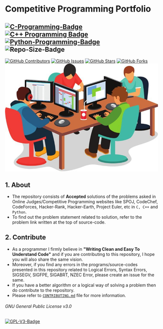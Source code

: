 # Competitive Programming Portfolio
[![C-Programming-Badge](https://img.shields.io/badge/C-00599C?style=for-the-badge&logo=c&logoColor=white)](https://en.wikipedia.org/wiki/C_(programming_language))
[![C++ Programming Badge](https://img.shields.io/badge/C%2B%2B-00599C?style=for-the-badge&logo=c%2B%2B&logoColor=white)](https://en.wikipedia.org/wiki/C%2B%2B)
[![Python-Programming-Badge](https://img.shields.io/badge/Python-3776AB?style=for-the-badge&logo=python&logoColor=white)](https://www.python.org/)
![Repo-Size-Badge](https://img.shields.io/github/repo-size/strikersps/Competitive-Programming?color=%23FF0000&style=for-the-badge)
--------------------------------------------------------------------------------------------------------------------------------------------------------------------
[![GitHub Contributors](https://img.shields.io/github/contributors/strikersps/Competitive-Programming.svg)](https://github.com/strikersps/Competitive-Programming/graphs/contributors)
[![GitHub Issues](https://img.shields.io/github/issues/strikersps/Competitive-Programming)](https://github.com/strikersps/Competitive-Programming/issues)
[![GitHub Stars](https://img.shields.io/github/stars/strikersps/Competitive-Programming?style=flat-square)](https://github.com/strikersps/Competitive-Programming/stargazers)
[![GitHub Forks](https://img.shields.io/github/forks/strikersps/Competitive-Programming?style=flat-square)](https://github.com/strikersps/Competitive-Programming/network/members)
![Competitive Programming Image](https://github.com/strikersps/Competitive-Programming/blob/master/Competitive-Programming-Image.jpg)
## 1. About  
- The repository consists of **Accepted** solutions of the problems asked in Online Judges/Competitive Programming websites like SPOJ, CodeChef, CodeForces, Hacker-Rank, Hacker-Earth, Project Euler, etc in `C, C++` and `Python`.
- To find out the problem statement related to solution, refer to the problem link written at the top of source-code.  

## 2. Contribute
- As a programmer I firmly believe in **"Writing Clean and Easy To Understand Code"** and if you are contributing to this repository, I hope you will also share the same vision.
- Moreover, if you find any errors in the programs/source-codes presented in this repository related to Logical Errors, Syntax Errors, SIGSEGV, SIGFPE, SIGABRT, NZEC Error, please create an issue for the same.
- If you have a better algorithm or a logical way of solving a problem then do contribute to the repository.  
- Please refer to [`CONTRIBUTING.md`](https://github.com/strikersps/Competitive-Programming/blob/master/CONTRIBUTING.md) file for more information.

###### GNU General Public License v3.0
[![GPL-V3-Badge](https://img.shields.io/github/license/strikersps/Competitive-Programming?color=red&style=for-the-badge)](https://github.com/strikersps/Competitive-Programming/blob/master/LICENSE)

